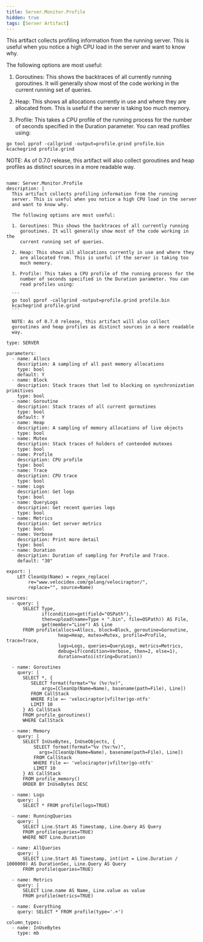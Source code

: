```yaml
---
title: Server.Monitor.Profile
hidden: true
tags: [Server Artifact]
---
```


This artifact collects profiling information from the running
server. This is useful when you notice a high CPU load in the server
and want to know why.

The following options are most useful:

1. Goroutines: This shows the backtraces of all currently running
   goroutines. It will generally show most of the code working in the
   current running set of queries.

2. Heap: This shows all allocations currently in use and where they
   are allocated from. This is useful if the server is taking too
   much memory.

3. Profile: This takes a CPU profile of the running process for the
   number of seconds specified in the Duration parameter. You can
   read profiles using:

```
go tool pprof -callgrind -output=profile.grind profile.bin
kcachegrind profile.grind
```

NOTE: As of 0.7.0 release, this artifact will also collect
goroutines and heap profiles as distinct sources in a more readable
way.


<pre><code class="language-yaml">
name: Server.Monitor.Profile
description: |
  This artifact collects profiling information from the running
  server. This is useful when you notice a high CPU load in the server
  and want to know why.

  The following options are most useful:

  1. Goroutines: This shows the backtraces of all currently running
     goroutines. It will generally show most of the code working in the
     current running set of queries.

  2. Heap: This shows all allocations currently in use and where they
     are allocated from. This is useful if the server is taking too
     much memory.

  3. Profile: This takes a CPU profile of the running process for the
     number of seconds specified in the Duration parameter. You can
     read profiles using:

  ```
  go tool pprof -callgrind -output=profile.grind profile.bin
  kcachegrind profile.grind
  ```

  NOTE: As of 0.7.0 release, this artifact will also collect
  goroutines and heap profiles as distinct sources in a more readable
  way.

type: SERVER

parameters:
  - name: Allocs
    description: A sampling of all past memory allocations
    type: bool
    default: Y
  - name: Block
    description: Stack traces that led to blocking on synchronization primitives
    type: bool
  - name: Goroutine
    description: Stack traces of all current goroutines
    type: bool
    default: Y
  - name: Heap
    description: A sampling of memory allocations of live objects
    type: bool
  - name: Mutex
    description: Stack traces of holders of contended mutexes
    type: bool
  - name: Profile
    description: CPU profile
    type: bool
  - name: Trace
    description: CPU trace
    type: bool
  - name: Logs
    description: Get logs
    type: bool
  - name: QueryLogs
    description: Get recent queries logs
    type: bool
  - name: Metrics
    description: Get server metrics
    type: bool
  - name: Verbose
    description: Print more detail
    type: bool
  - name: Duration
    description: Duration of sampling for Profile and Trace.
    default: "30"

export: |
    LET CleanUp(Name) = regex_replace(
        re="www.velocidex.com/golang/velociraptor/",
        replace="", source=Name)

sources:
  - query: |
      SELECT Type,
             if(condition=get(field="OSPath"),
             then=upload(name=Type + ".bin", file=OSPath)) AS File,
             get(member="Line") AS Line
      FROM profile(allocs=Allocs, block=Block, goroutine=Goroutine,
                   heap=Heap, mutex=Mutex, profile=Profile, trace=Trace,
                   logs=Logs, queries=QueryLogs, metrics=Metrics,
                   debug=if(condition=Verbose, then=2, else=1),
                   duration=atoi(string=Duration))

  - name: Goroutines
    query: |
      SELECT *, {
         SELECT format(format="%v (%v:%v)",
             args=[CleanUp(Name=Name), basename(path=File), Line])
         FROM CallStack
         WHERE File =~ 'velociraptor|vfilter|go-ntfs'
         LIMIT 10
      } AS CallStack
      FROM profile_goroutines()
      WHERE CallStack

  - name: Memory
    query: |
      SELECT InUseBytes, InUseObjects, {
          SELECT format(format="%v (%v:%v)",
            args=[CleanUp(Name=Name), basename(path=File), Line])
          FROM CallStack
          WHERE File =~ 'velociraptor|vfilter|go-ntfs'
          LIMIT 10
      } AS CallStack
      FROM profile_memory()
      ORDER BY InUseBytes DESC

  - name: Logs
    query: |
      SELECT * FROM profile(logs=TRUE)

  - name: RunningQueries
    query: |
      SELECT Line.Start AS Timestamp, Line.Query AS Query
      FROM profile(queries=TRUE)
      WHERE NOT Line.Duration

  - name: AllQueries
    query: |
      SELECT Line.Start AS Timestamp, int(int = Line.Duration / 1000000) AS DurationSec, Line.Query AS Query
      FROM profile(queries=TRUE)

  - name: Metrics
    query: |
      SELECT Line.name AS Name, Line.value as value
      FROM profile(metrics=TRUE)

  - name: Everything
    query: SELECT * FROM profile(type='.+')

column_types:
  - name: InUseBytes
    type: mb

</code></pre>

